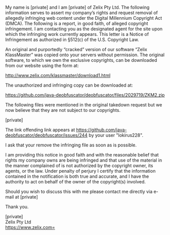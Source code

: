 My name is [private] and I am [private] of Zelix Pty Ltd. The following information serves to assert my company’s rights and request removal of allegedly infringing web content under the Digital Millennium Copyright Act (DMCA). The following is a report, in good faith, of alleged copyright infringement. I am contacting you as the designated agent for the site upon which the infringing work currently appears. This letter is a Notice of Infringement as authorized in §512(c) of the U.S. Copyright Law.

An original and purportedly “cracked” version of our software “Zelix KlassMaster” was copied onto your servers without permission. The original software, to which we own the exclusive copyrights, can be downloaded from our website using the form at:

http://www.zelix.com/klassmaster/download1.html

The unauthorized and infringing copy can be downloaded at:

https://github.com/java-deobfuscator/deobfuscator/files/2029719/ZKM2.zip

The following files were mentioned in the original takedown request but we now believe that they are not subject to our copyrights.

[private]

The link offending link appears at https://github.com/java-deobfuscator/deobfuscator/issues/244 by your user "lokirus228".

I ask that your remove the infringing file as soon as is possible.

I am providing this notice in good faith and with the reasonable belief that rights my company owns are being infringed and that use of the material in the manner complained of is not authorized by the copyright owner, its agents, or the law. Under penalty of perjury I certify that the information contained in the notification is both true and accurate, and I have the authority to act on behalf of the owner of the copyright(s) involved.

Should you wish to discuss this with me please contact me directly via e-mail at [private]

Thank you.

[private]  
Zelix Pty Ltd  
https://www.zelix.com=
